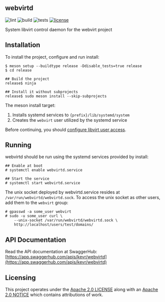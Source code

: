 webvirtd
--------

![lint](https://github.com/kevr/webvirtd/actions/workflows/lint.yaml/badge.svg?branch=master)
![build](https://github.com/kevr/webvirtd/actions/workflows/build.yaml/badge.svg?branch=master)
![tests](https://github.com/kevr/webvirtd/actions/workflows/tests.yaml/badge.svg?branch=master)
[![license](https://img.shields.io/badge/License-Apache_2.0-blue.svg)](https://opensource.org/licenses/Apache-2.0)

System libvirt control daemon for the webvirt project

Installation
------------

To install the project, configure and run install:

    $ meson setup --buildtype release -Ddisable_tests=true release
    $ cd release

    ## Build the project
    release$ ninja

    ## Install it without subprojects
    release$ sudo meson install --skip-subprojects

The meson install target:

1. Installs systemd services to `{prefix}/lib/systemd/system`
2. Creates the `webvirt` user utilized by the systemd service

Before continuing, you should [configure libvirt user access](doc/libvirt.md).

Running
-------

webvirtd should be run using the systemd services provided by install:

    ## Enable at boot
    # systemctl enable webvirtd.service

    ## Start the service
    # systemctl start webvirtd.service

The unix socket deployed by webvirtd.service resides at
`/var/run/webvirtd/webvirtd.sock`. To access the unix socket as other
users, add them to the `webvirt` group:

    # gpasswd -a some_user webvirt
    # sudo -u some_user curl \
        --unix-socket /var/run/webvirtd/webvirtd.sock \
        http://localhost/users/test/domains/

API Documentation
-----------------

Read the API documentation at SwaggerHub: [https://app.swaggerhub.com/apis/kevr/webvirtd](https://app.swaggerhub.com/apis/kevr/webvirtd)

Licensing
---------

This project operates under the [Apache 2.0 LICENSE](LICENSE) along with
an [Apache 2.0 NOTICE](NOTICE) which contains attributions of work.
